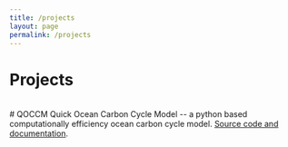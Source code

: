 ```yaml
---
title: /projects
layout: page
permalink: /projects
---
```

# Projects
</br>
# QOCCM
Quick Ocean Carbon Cycle Model -- a python based computationally efficiency ocean carbon cycle model. <a href="https://qoccm.readthedocs.io/en/latest/">Source code and documentation</a>.
